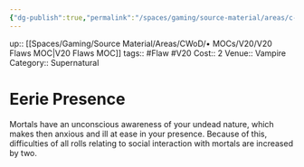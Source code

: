 ```yaml
---
{"dg-publish":true,"permalink":"/spaces/gaming/source-material/areas/c-wo-d/genre/vampire/v20/merits-and-flaws/eerie-presence/","dgHomeLink":true,"dgPassFrontmatter":true}
---
```


up:: [[Spaces/Gaming/Source Material/Areas/CWoD/• MOCs/V20/V20 Flaws MOC|V20 Flaws MOC]]
tags:: #Flaw #V20 
Cost:: 2
Venue:: Vampire
Category:: Supernatural
# Eerie Presence
Mortals have an unconscious awareness of your undead
nature, which makes then anxious and ill at ease
in your presence. Because of this, difficulties of all rolls
relating to social interaction with mortals are increased
by two.